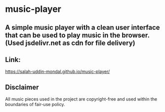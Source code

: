 # music-player
A simple music player with a clean user interface that can be used to play music in the browser. (Used jsdelivr.net as cdn for file delivery)
----------------------
Link:
----------------------
https://salah-uddin-mondal.github.io/music-player/

Disclaimer
----------------------
All music pieces used in the project are copyright-free and used within the boundaries of fair-use policy.
